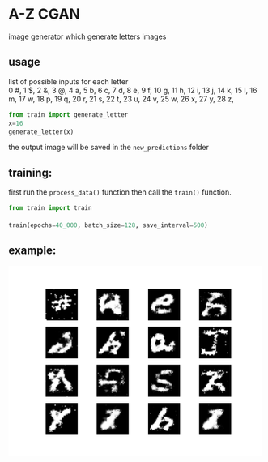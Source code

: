 # A-Z CGAN

image generator which generate letters images


## usage
list of possible inputs for each letter \
0 #,
1 $,
2 &,
3 @,
4 a,
5 b,
6 c,
7 d,
8 e,
9 f,
10 g,
11 h,
12 i,
13 j,
14 k,
15 l,
16 m,
17 w,
18 p,
19 q,
20 r,
21 s,
22 t,
23 u,
24 v,
25 w,
26 x,
27 y,
28 z,
```python
from train import generate_letter
x=16
generate_letter(x)
```
the output image will be saved in the `new_predictions` folder


## training:
first run the `process_data()` function
then call the `train()` function.

```python
from train import train

train(epochs=40_000, batch_size=128, save_interval=500)
```

## example:
<p align="left">
  <img width="500" src="https://github.com/matan-chan/A-Z_CGAN/blob/main/examples/ex1.png?raw=true">
</p>





